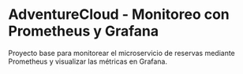 # AdventureCloud - Monitoreo con Prometheus y Grafana

Proyecto base para monitorear el microservicio de reservas mediante Prometheus y visualizar las métricas en Grafana.
